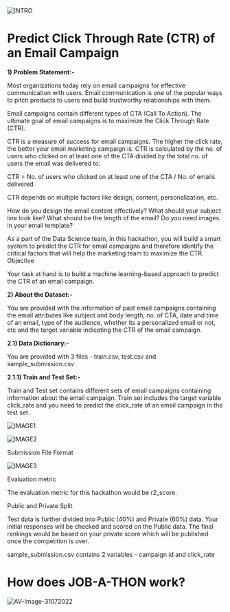 ![INTRO](https://user-images.githubusercontent.com/84449238/182936181-b1dc651b-3bdc-4a49-b6c3-c337668ba4ed.JPG)
# Predict Click Through Rate (CTR) of an Email Campaign

**1) Problem Statement:-**


Most organizations today rely on email campaigns for effective communication with users. Email communication is one of the popular ways to pitch products to users and build trustworthy relationships with them.


Email campaigns contain different types of CTA (Call To Action). The ultimate goal of email campaigns is to maximize the Click Through Rate (CTR).


CTR is a measure of success for email campaigns. The higher the click rate, the better your email marketing campaign is. CTR is calculated by the no. of users who clicked on at least one of the CTA divided by the total no. of users the email was delivered to.


CTR =   No. of users who clicked on at least one of the CTA / No. of emails delivered


CTR depends on multiple factors like design, content, personalization, etc. 


How do you design the email content effectively?
What should your subject line look like?
What should be the length of the email?
Do you need images in your email template?

As a part of the Data Science team, in this hackathon, you will build a smart system to predict the CTR for email campaigns and therefore identify the critical factors that will help the marketing team to maximize the CTR.
Objective


Your task at hand is to build a machine learning-based approach to predict the CTR of an email campaign.



**2) About the Dataset:-**


You are provided with the information of past email campaigns containing the email attributes like subject and body length, no. of CTA, date and time of an email, type of the audience, whether its a personalized email or not, etc and the target variable indicating the CTR of the email campaign.

**2.1) Data Dictionary:-**

You are provided with 3 files - train.csv, test.csv and sample_submission.csv

**2.1.1) Train and Test Set:-**


Train and Test set contains different sets of email campaigns containing information about the email campaign. Train set includes the target variable click_rate and you need to predict the click_rate of an email campaign in the test set.

![IMAGE1](https://user-images.githubusercontent.com/84449238/182934341-95f5c2f5-24ee-4c6c-be8f-8b37ad89da3c.JPG)

![IMAGE2](https://user-images.githubusercontent.com/84449238/182934368-bf1b63a6-c4c0-45c0-b2a8-84706e0e0fdb.JPG)


Submission File Format

![IMAGE3](https://user-images.githubusercontent.com/84449238/182934572-bda14b09-0cb7-4be4-a67d-7e0875af13a4.JPG)

Evaluation metric

The evaluation metric for this hackathon would be r2_score.



Public and Private Split

Test data is further divided into Public (40%) and Private (60%) data. Your initial responses will be checked and scored on the Public data. The final rankings would be based on your private score which will be published once the competition is over.

sample_submission.csv contains 2 variables - campaign id and click_rate
# How does JOB-A-THON work?
![AV-Image-31072022](https://user-images.githubusercontent.com/84449238/182031346-653fd336-361c-4d2a-91b6-6941c5f57171.JPG)

